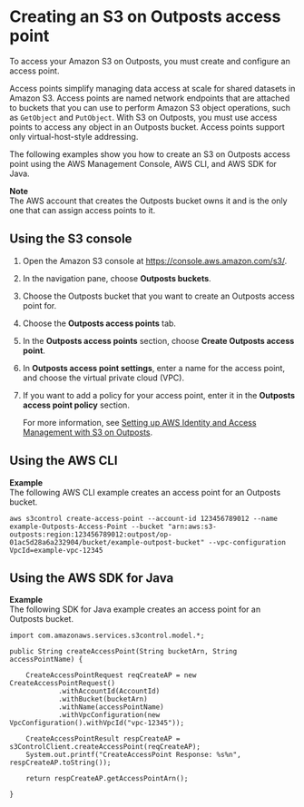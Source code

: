 # Creating an S3 on Outposts access point<a name="S3OutpostsCreateAccessPoint"></a>

To access your Amazon S3 on Outposts, you must create and configure an access point\.

Access points simplify managing data access at scale for shared datasets in Amazon S3\. Access points are named network endpoints that are attached to buckets that you can use to perform Amazon S3 object operations, such as `GetObject` and `PutObject`\. With S3 on Outposts, you must use access points to access any object in an Outposts bucket\. Access points support only virtual\-host\-style addressing\.

The following examples show you how to create an S3 on Outposts access point using the AWS Management Console, AWS CLI, and AWS SDK for Java\.

**Note**  
The AWS account that creates the Outposts bucket owns it and is the only one that can assign access points to it\.

## Using the S3 console<a name="s3-outposts-bucket-create-accesspoint"></a>

1. Open the Amazon S3 console at [https://console\.aws\.amazon\.com/s3/](https://console.aws.amazon.com/s3/)\.

1. In the navigation pane, choose **Outposts buckets**\.

1. Choose the Outposts bucket that you want to create an Outposts access point for\.

1. Choose the **Outposts access points** tab\.

1. In the **Outposts access points** section, choose **Create Outposts access point**\.

1. In **Outposts access point settings**, enter a name for the access point, and choose the virtual private cloud \(VPC\)\.

1. If you want to add a policy for your access point, enter it in the **Outposts access point policy** section\.

   For more information, see [Setting up AWS Identity and Access Management with S3 on Outposts](S3OutpostsIAM.md)\.

## Using the AWS CLI<a name="S3OutpostsCreateAccessPointCLI"></a>

**Example**  
The following AWS CLI example creates an access point for an Outposts bucket\.  

```
aws s3control create-access-point --account-id 123456789012 --name example-Outposts-Access-Point --bucket "arn:aws:s3-outposts:region:123456789012:outpost/op-01ac5d28a6a232904/bucket/example-outpost-bucket" --vpc-configuration VpcId=example-vpc-12345
```

## Using the AWS SDK for Java<a name="S3OutpostsCreateAccessPointJava"></a>

**Example**  
The following SDK for Java example creates an access point for an Outposts bucket\.  

```
import com.amazonaws.services.s3control.model.*;

public String createAccessPoint(String bucketArn, String accessPointName) {

    CreateAccessPointRequest reqCreateAP = new CreateAccessPointRequest()
            .withAccountId(AccountId)
            .withBucket(bucketArn)
            .withName(accessPointName)
            .withVpcConfiguration(new VpcConfiguration().withVpcId("vpc-12345"));

    CreateAccessPointResult respCreateAP = s3ControlClient.createAccessPoint(reqCreateAP);
    System.out.printf("CreateAccessPoint Response: %s%n", respCreateAP.toString());

    return respCreateAP.getAccessPointArn();

}
```